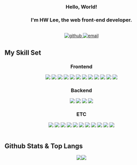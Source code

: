 ### <div align="center">Hello, World!</div>
### <div align="center">I'm HW Lee, the web front-end developer.</div>  

<br/> 

<div align="center">
<a href="https://github.com/donkeeman" target="_blank">
<img src=https://img.shields.io/badge/github-%23006400.svg?&style=for-the-badge&logo=github&logoColor=white alt=github style="margin-bottom: 5px;" />
</a>
<!-- <a href="https://www.linkedin.com/in/hyewon-lee-0ab184243" target="_blank">
<img src=https://img.shields.io/badge/linkedin-%23006400.svg?&style=for-the-badge&logo=linkedin&logoColor=white alt=linkedin style="margin-bottom: 5px;" />
</a> -->
<a href="mailto:doonkeeemaan@gmail.com" target="_blank">
<img src=https://img.shields.io/badge/gmail-%23006400.svg?&style=for-the-badge&logo=gmail&logoColor=white alt=email style="margin-bottom: 5px;" />
</a>  
</div>  

## My Skill Set  

<h3 align="center">Frontend</h3>  
<div align="center">   
<img src="https://img.shields.io/badge/HTML5-E34F26?style=for-the-badge&logo=html5&logoColor=white" />
<img src="https://img.shields.io/badge/CSS3-1572B6?style=for-the-badge&logo=css3&logoColor=white" />  
<img src="https://img.shields.io/badge/sass-CC6699?style=for-the-badge&logo=sass&logoColor=white" />
<img src="https://img.shields.io/badge/Bootstrap-7952B3?style=for-the-badge&logo=bootstrap&logoColor=white" />
<img src="https://img.shields.io/badge/Tailwind CSS-06B6D4?style=for-the-badge&logo=tailwindcss&logoColor=white" /> 
<img src="https://img.shields.io/badge/JavaScript-F7DF1E?style=for-the-badge&logo=javascript&logoColor=black" />
<img src="https://img.shields.io/badge/TypeScript-3178C6?style=for-the-badge&logo=typescript&logoColor=white" /> 
<img src="https://img.shields.io/badge/jQuery-0769AD?style=for-the-badge&logo=jquery&logoColor=white" /> 
<img src="https://img.shields.io/badge/Node.js-339933?style=for-the-badge&logo=node.js&logoColor=white" />
<img src="https://img.shields.io/badge/React-61DAFB?style=for-the-badge&logo=react&logoColor=black" />
<img src="https://img.shields.io/badge/Vue.js-4FC08D?style=for-the-badge&logo=vue.js&logoColor=white" />
<img src="https://img.shields.io/badge/Firebase-FFCA28?style=for-the-badge&logo=firebase&logoColor=black" />
</div>

<h3 align="center">Backend</h3>
<div align="center">  
<img src="https://img.shields.io/badge/Node.js-339933?style=for-the-badge&logo=node.js&logoColor=white" />
<img src="https://img.shields.io/badge/Express-000000?style=for-the-badge&logo=express&logoColor=white" />
<img src="https://img.shields.io/badge/MongoDB-47A248?style=for-the-badge&logo=mongodb&logoColor=white" />
<img src="https://img.shields.io/badge/Amazon S3-569A31?style=for-the-badge&logo=amazons3&logoColor=white" />
</div>

<h3 align="center">ETC</h3>
<div align="center">
<img src="https://img.shields.io/badge/Git-F05032?style=for-the-badge&logo=git&logoColor=white" />
<img src="https://img.shields.io/badge/GitHub-181717?style=for-the-badge&logo=github&logoColor=white" />
<img src="https://img.shields.io/badge/C-A8B9CC?style=for-the-badge&logo=c&logoColor=black" />
<img src="https://img.shields.io/badge/C++-00599C?style=for-the-badge&logo=c%2B%2B&logoColor=white" />
<img src="https://img.shields.io/badge/C%23-239120?style=for-the-badge&logo=csharp&logoColor=white" />
<img src="https://img.shields.io/badge/Python-3776AB?style=for-the-badge&logo=python&logoColor=white" />
<img src="https://img.shields.io/badge/Unity-FFFFFF?style=for-the-badge&logo=unity&logoColor=black" />
<img src="https://img.shields.io/badge/PhotoShop-31A8FF?style=for-the-badge&logo=adobephotoshop&logoColor=white" />
<img src="https://img.shields.io/badge/Visual Studio-5C2D91?style=for-the-badge&logo=visualstudio&logoColor=white" />
<img src="https://img.shields.io/badge/Visual Studio Code-007ACC?style=for-the-badge&logo=visualstudiocode&logoColor=white" />    
<img src="https://img.shields.io/badge/PyCharm-000000?style=for-the-badge&logo=pycharm&logoColor=white" />  
</div>

<br/>  

## Github Stats & Top Langs
<div align="center">
<img src="https://github-readme-stats.vercel.app/api?username=donkeeman&title_color=00a000&icon_color=00a000&show_icons=true&text_color=efefef&bg_color=0a0c10&count_private=true&hide_border=true" /><img src="https://github-readme-stats.vercel.app/api/top-langs/?username=donkeeman&layout=compact&exclude_repo=FrontendSchool_2,donkeeman.github.io&title_color=00a000&bg_color=0a0c10&text_color=efefef&hide_border=true"  align="top"/>
</div>

<br/>  

